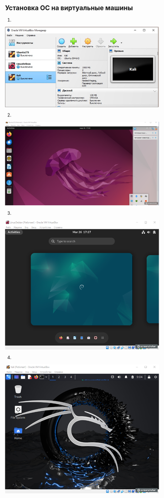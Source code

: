 ## Установка ОС на виртуальные машины
1. 
![Oracle VM Virtual box](virtual.jpg)

2.  
![Ubuntu](image.png)

3. 
![Debian](image-1.png)

4. 
![Kali](image-2.png)